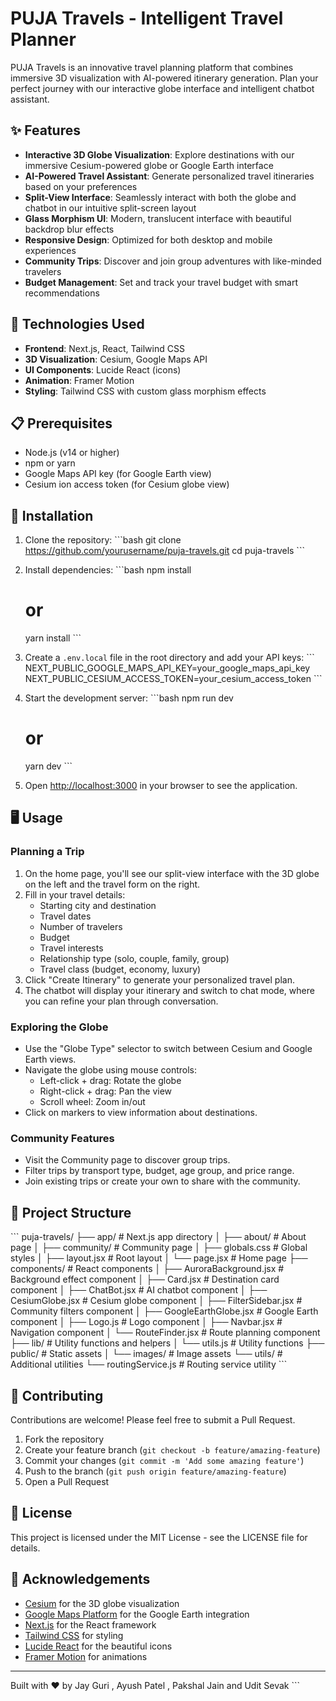 # PUJA Travels - Intelligent Travel Planner


PUJA Travels is an innovative travel planning platform that combines immersive 3D visualization with AI-powered itinerary generation. Plan your perfect journey with our interactive globe interface and intelligent chatbot assistant.

## ✨ Features

- **Interactive 3D Globe Visualization**: Explore destinations with our immersive Cesium-powered globe or Google Earth interface
- **AI-Powered Travel Assistant**: Generate personalized travel itineraries based on your preferences
- **Split-View Interface**: Seamlessly interact with both the globe and chatbot in our intuitive split-screen layout
- **Glass Morphism UI**: Modern, translucent interface with beautiful backdrop blur effects
- **Responsive Design**: Optimized for both desktop and mobile experiences
- **Community Trips**: Discover and join group adventures with like-minded travelers
- **Budget Management**: Set and track your travel budget with smart recommendations

## 🚀 Technologies Used

- **Frontend**: Next.js, React, Tailwind CSS
- **3D Visualization**: Cesium, Google Maps API
- **UI Components**: Lucide React (icons)
- **Animation**: Framer Motion
- **Styling**: Tailwind CSS with custom glass morphism effects

## 📋 Prerequisites

- Node.js (v14 or higher)
- npm or yarn
- Google Maps API key (for Google Earth view)
- Cesium ion access token (for Cesium globe view)

## 🔧 Installation

1. Clone the repository:
   \`\`\`bash
   git clone https://github.com/yourusername/puja-travels.git
   cd puja-travels
   \`\`\`

2. Install dependencies:
   \`\`\`bash
   npm install
   # or
   yarn install
   \`\`\`

3. Create a `.env.local` file in the root directory and add your API keys:
   \`\`\`
   NEXT_PUBLIC_GOOGLE_MAPS_API_KEY=your_google_maps_api_key
   NEXT_PUBLIC_CESIUM_ACCESS_TOKEN=your_cesium_access_token
   \`\`\`

4. Start the development server:
   \`\`\`bash
   npm run dev
   # or
   yarn dev
   \`\`\`

5. Open [http://localhost:3000](http://localhost:3000) in your browser to see the application.

## 🖥️ Usage

### Planning a Trip

1. On the home page, you'll see our split-view interface with the 3D globe on the left and the travel form on the right.
2. Fill in your travel details:
   - Starting city and destination
   - Travel dates
   - Number of travelers
   - Budget
   - Travel interests
   - Relationship type (solo, couple, family, group)
   - Travel class (budget, economy, luxury)
3. Click "Create Itinerary" to generate your personalized travel plan.
4. The chatbot will display your itinerary and switch to chat mode, where you can refine your plan through conversation.

### Exploring the Globe

- Use the "Globe Type" selector to switch between Cesium and Google Earth views.
- Navigate the globe using mouse controls:
  - Left-click + drag: Rotate the globe
  - Right-click + drag: Pan the view
  - Scroll wheel: Zoom in/out
- Click on markers to view information about destinations.

### Community Features

- Visit the Community page to discover group trips.
- Filter trips by transport type, budget, age group, and price range.
- Join existing trips or create your own to share with the community.

## 📁 Project Structure

\`\`\`
puja-travels/
├── app/                  # Next.js app directory
│   ├── about/            # About page
│   ├── community/        # Community page
│   ├── globals.css       # Global styles
│   ├── layout.jsx        # Root layout
│   └── page.jsx          # Home page
├── components/           # React components
│   ├── AuroraBackground.jsx  # Background effect component
│   ├── Card.jsx          # Destination card component
│   ├── ChatBot.jsx       # AI chatbot component
│   ├── CesiumGlobe.jsx   # Cesium globe component
│   ├── FilterSidebar.jsx # Community filters component
│   ├── GoogleEarthGlobe.jsx # Google Earth component
│   ├── Logo.js           # Logo component
│   ├── Navbar.jsx        # Navigation component
│   └── RouteFinder.jsx   # Route planning component
├── lib/                  # Utility functions and helpers
│   └── utils.js          # Utility functions
├── public/               # Static assets
│   └── images/           # Image assets
└── utils/                # Additional utilities
    └── routingService.js # Routing service utility
\`\`\`

## 🤝 Contributing

Contributions are welcome! Please feel free to submit a Pull Request.

1. Fork the repository
2. Create your feature branch (`git checkout -b feature/amazing-feature`)
3. Commit your changes (`git commit -m 'Add some amazing feature'`)
4. Push to the branch (`git push origin feature/amazing-feature`)
5. Open a Pull Request

## 📄 License

This project is licensed under the MIT License - see the LICENSE file for details.

## 🙏 Acknowledgements

- [Cesium](https://cesium.com/) for the 3D globe visualization
- [Google Maps Platform](https://developers.google.com/maps) for the Google Earth integration
- [Next.js](https://nextjs.org/) for the React framework
- [Tailwind CSS](https://tailwindcss.com/) for styling
- [Lucide React](https://lucide.dev/) for the beautiful icons
- [Framer Motion](https://www.framer.com/motion/) for animations

---

Built with ❤️ by Jay Guri , Ayush Patel , Pakshal Jain and Udit Sevak
\`\`\`


